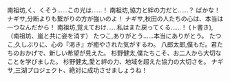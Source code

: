南祖坊,く、くそう……この光は……！
南祖坊,協力と絆の力だと……？ ばかな！
ナギサ,分断よりも繋がりの方が強いのよ！
ナギサ,秋田の人たちの心は、本当は一つなんだから！
南祖坊,覚えておけ……私はまた戻ってくる……！
(ト書き),（南祖坊、嵐と共に姿を消す）
たつこ,ありがとう……本当にありがとう。
たつこ,久しぶりに、心の『渇き』が癒やされた気がするわ。
八郎太郎,僕もだ。君たちのおかげで、新しい希望が見えた。
杉野健太,僕たちこそ、お二人から大切なことを学びました。
杉野健太,愛と絆の力、地域を超えた協力の大切さを。
ナギサ,三湖プロジェクト、絶対に成功させましょうね！
